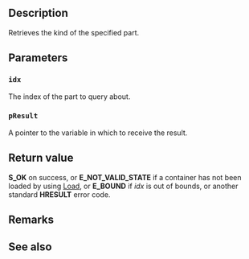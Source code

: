 ## Description

Retrieves the kind of the specified part.

## Parameters

### `idx`

The index of the part to query about.

### `pResult`

A pointer to the variable in which to receive the result.

## Return value

**S_OK** on success, or **E_NOT_VALID_STATE** if a container has not been loaded by using [Load](https://learn.microsoft.com/windows/win32/api/dxcapi/nf-dxcapi-idxccontainerreflection-load), or **E_BOUND** if *idx* is out of bounds, or another standard **HRESULT** error code.

## Remarks

## See also